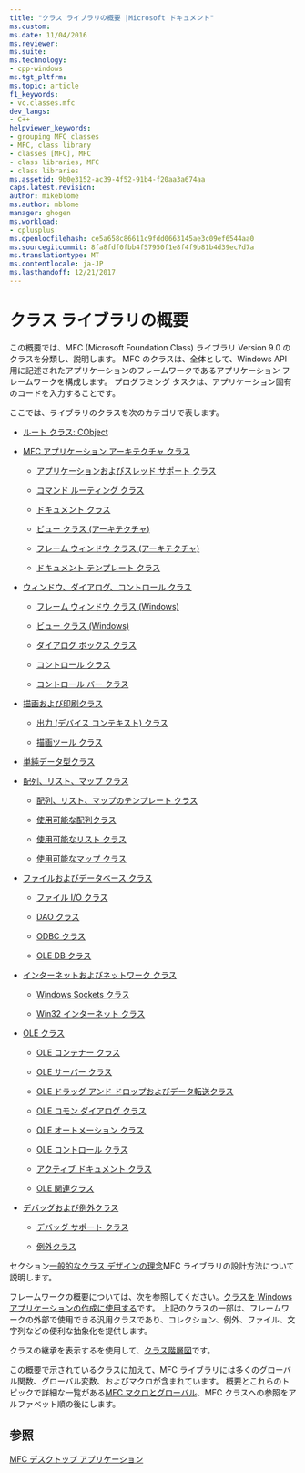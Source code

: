 ```yaml
---
title: "クラス ライブラリの概要 |Microsoft ドキュメント"
ms.custom: 
ms.date: 11/04/2016
ms.reviewer: 
ms.suite: 
ms.technology:
- cpp-windows
ms.tgt_pltfrm: 
ms.topic: article
f1_keywords:
- vc.classes.mfc
dev_langs:
- C++
helpviewer_keywords:
- grouping MFC classes
- MFC, class library
- classes [MFC], MFC
- class libraries, MFC
- class libraries
ms.assetid: 9b0e3152-ac39-4f52-91b4-f20aa3a674aa
caps.latest.revision: 
author: mikeblome
ms.author: mblome
manager: ghogen
ms.workload:
- cplusplus
ms.openlocfilehash: ce5a658c86611c9fdd0663145ae3c09ef6544aa0
ms.sourcegitcommit: 8fa8fdf0fbb4f57950f1e8f4f9b81b4d39ec7d7a
ms.translationtype: MT
ms.contentlocale: ja-JP
ms.lasthandoff: 12/21/2017
---
```

# <a name="class-library-overview"></a>クラス ライブラリの概要
この概要では、MFC (Microsoft Foundation Class) ライブラリ Version 9.0 のクラスを分類し、説明します。 MFC のクラスは、全体として、Windows API 用に記述されたアプリケーションのフレームワークであるアプリケーション フレームワークを構成します。 プログラミング タスクは、アプリケーション固有のコードを入力することです。  
  
 ここでは、ライブラリのクラスを次のカテゴリで表します。  
  
-   [ルート クラス: CObject](../mfc/root-class-cobject.md)  
  
-   [MFC アプリケーション アーキテクチャ クラス](../mfc/mfc-application-architecture-classes.md)  
  
    -   [アプリケーションおよびスレッド サポート クラス](../mfc/application-and-thread-support-classes.md)  
  
    -   [コマンド ルーティング クラス](../mfc/command-routing-classes.md)  
  
    -   [ドキュメント クラス](../mfc/document-classes.md)  
  
    -   [ビュー クラス (アーキテクチャ)](../mfc/view-classes-architecture.md)  
  
    -   [フレーム ウィンドウ クラス (アーキテクチャ)](../mfc/frame-window-classes-architecture.md)  
  
    -   [ドキュメント テンプレート クラス](../mfc/document-template-classes.md)  
  
-   [ウィンドウ、ダイアログ、コントロール クラス](../mfc/window-dialog-and-control-classes.md)  
  
    -   [フレーム ウィンドウ クラス (Windows)](../mfc/frame-window-classes-windows.md)  
  
    -   [ビュー クラス (Windows)](../mfc/view-classes-windows.md)  
  
    -   [ダイアログ ボックス クラス](../mfc/dialog-box-classes.md)  
  
    -   [コントロール クラス](../mfc/control-classes.md)  
  
    -   [コントロール バー クラス](../mfc/control-bar-classes.md)  
  
-   [描画および印刷クラス](../mfc/drawing-and-printing-classes.md)  
  
    -   [出力 (デバイス コンテキスト) クラス](../mfc/output-device-context-classes.md)  
  
    -   [描画ツール クラス](../mfc/drawing-tool-classes.md)  
  
-   [単純データ型クラス](../mfc/simple-data-type-classes.md)  
  
-   [配列、リスト、マップ クラス](../mfc/array-list-and-map-classes.md)  
  
    -   [配列、リスト、マップのテンプレート クラス](../mfc/template-classes-for-arrays-lists-and-maps.md)  
  
    -   [使用可能な配列クラス](../mfc/ready-to-use-array-classes.md)  
  
    -   [使用可能なリスト クラス](../mfc/ready-to-use-list-classes.md)  
  
    -   [使用可能なマップ クラス](../mfc/ready-to-use-map-classes.md)  
  
-   [ファイルおよびデータベース クラス](../mfc/file-and-database-classes.md)  
  
    -   [ファイル I/O クラス](../mfc/file-i-o-classes.md)  
  
    -   [DAO クラス](../mfc/dao-classes.md)  
  
    -   [ODBC クラス](../mfc/odbc-classes.md)  
  
    -   [OLE DB クラス](../mfc/ole-db-classes.md)  
  
-   [インターネットおよびネットワーク クラス](../mfc/internet-and-networking-classes.md)  
  
    -   [Windows Sockets クラス](../mfc/windows-sockets-classes.md)  
  
    -   [Win32 インターネット クラス](../mfc/win32-internet-classes.md)  
  
-   [OLE クラス](../mfc/ole-classes.md)  
  
    -   [OLE コンテナー クラス](../mfc/ole-container-classes.md)  
  
    -   [OLE サーバー クラス](../mfc/ole-server-classes.md)  
  
    -   [OLE ドラッグ アンド ドロップおよびデータ転送クラス](../mfc/ole-drag-and-drop-and-data-transfer-classes.md)  
  
    -   [OLE コモン ダイアログ クラス](../mfc/ole-common-dialog-classes.md)  
  
    -   [OLE オートメーション クラス](../mfc/ole-automation-classes.md)  
  
    -   [OLE コントロール クラス](../mfc/ole-control-classes.md)  
  
    -   [アクティブ ドキュメント クラス](../mfc/active-document-classes.md)  
  
    -   [OLE 関連クラス](../mfc/ole-related-classes.md)  
  
-   [デバッグおよび例外クラス](../mfc/debugging-and-exception-classes.md)  
  
    -   [デバッグ サポート クラス](../mfc/debugging-support-classes.md)  
  
    -   [例外クラス](../mfc/exception-classes.md)  
  
 セクション[一般的なクラス デザインの理念](../mfc/general-class-design-philosophy.md)MFC ライブラリの設計方法について説明します。  
  
 フレームワークの概要については、次を参照してください。[クラスを Windows アプリケーションの作成に使用する](../mfc/using-the-classes-to-write-applications-for-windows.md)です。 上記のクラスの一部は、フレームワークの外部で使用できる汎用クラスであり、コレクション、例外、ファイル、文字列などの便利な抽象化を提供します。  
  
 クラスの継承を表示するを使用して、[クラス階層図](../mfc/hierarchy-chart.md)です。  
  
 この概要で示されているクラスに加えて、MFC ライブラリには多くのグローバル関数、グローバル変数、およびマクロが含まれています。 概要とこれらのトピックで詳細な一覧がある[MFC マクロとグローバル](../mfc/reference/mfc-macros-and-globals.md)、MFC クラスへの参照をアルファベット順の後にします。  
  
## <a name="see-also"></a>参照  
 [MFC デスクトップ アプリケーション](../mfc/mfc-desktop-applications.md)

